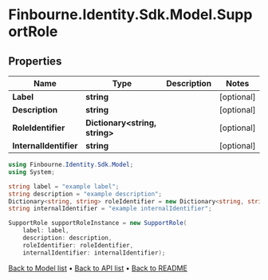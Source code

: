 # Finbourne.Identity.Sdk.Model.SupportRole

## Properties

Name | Type | Description | Notes
------------ | ------------- | ------------- | -------------
**Label** | **string** |  | [optional] 
**Description** | **string** |  | [optional] 
**RoleIdentifier** | **Dictionary&lt;string, string&gt;** |  | [optional] 
**InternalIdentifier** | **string** |  | [optional] 

```csharp
using Finbourne.Identity.Sdk.Model;
using System;

string label = "example label";
string description = "example description";
Dictionary<string, string> roleIdentifier = new Dictionary<string, string>();
string internalIdentifier = "example internalIdentifier";

SupportRole supportRoleInstance = new SupportRole(
    label: label,
    description: description,
    roleIdentifier: roleIdentifier,
    internalIdentifier: internalIdentifier);
```

[Back to Model list](../README.md#documentation-for-models) &#8226; [Back to API list](../README.md#documentation-for-api-endpoints) &#8226; [Back to README](../README.md)
